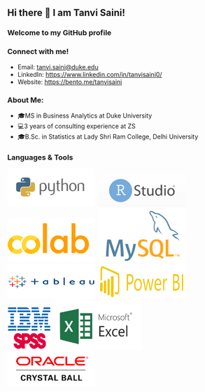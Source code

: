 ## Hi there 👋 I am Tanvi Saini! 
### Welcome to my GitHub profile

### Connect with me!
- Email: tanvi.saini@duke.edu
- LinkedIn: https://www.linkedin.com/in/tanvisaini0/
- Website: https://bento.me/tanvisaini

### About Me:
* 🎓MS in Business Analytics at Duke University
* 💻3 years of consulting experience at ZS
* 🎓B.Sc. in Statistics at Lady Shri Ram College, Delhi University

### Languages & Tools
<img src = "https://github.com/tanvisaini-git/tanvisaini-git/blob/ca03c02a712546ed66fedbeac35e968dcf7da139/logopython.png" width = "200"/>&nbsp;
<img src = "https://github.com/tanvisaini-git/tanvisaini-git/blob/f8cf6b0ecdaf51624c822ecea1d74c9e6a463925/rstudio-og.png" width = "200"/>&nbsp;
<img src = "https://github.com/tanvisaini-git/tanvisaini-git/blob/main/colab.png?raw=true" width = "200"/>&nbsp;
<img src = "https://github.com/tanvisaini-git/tanvisaini-git/blob/f8cf6b0ecdaf51624c822ecea1d74c9e6a463925/MySQL-Logo.png" width = "200" />&nbsp;
<img src = "https://github.com/tanvisaini-git/tanvisaini-git/blob/main/Tableau.png?raw=true)" width = "200" height = "80"/>&nbsp;
<img src = "https://github.com/tanvisaini-git/tanvisaini-git/blob/main/power-bi_logo.png?raw=true" width = "200" height = "80"/>&nbsp;
<img src =  "https://github.com/tanvisaini-git/tanvisaini-git/blob/main/ibm-spss-logo.png?raw=true" width = "100" height = "100"/>&nbsp;
<img src =  "https://github.com/tanvisaini-git/tanvisaini-git/blob/main/microsoft-excel.png?raw=true" width = "200"/>&nbsp;
<img src =  "https://github.com/tanvisaini-git/tanvisaini-git/blob/main/Oracle-Crystal-Ball-logo1.png?raw=true" width = "200"/>&nbsp;


